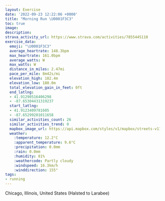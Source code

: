 ```yaml
---
layout: Exercise
date: '2022-09-23 12:22:06 +0000'
title: "Morning Run \U0001F3C3"
toc: true
image:
description:
strava_activity_url: https://www.strava.com/activities/7855445110
exercise_data:
  emoji: "\U0001F3C3"
  average_heartrate: 148.3bpm
  max_heartrate: 161.0bpm
  average_watts: W
  max_watts: W
  distance_in_miles: 2.47mi
  pace_per_mile: 8m42s/mi
  elevation_high: 182.4m
  elevation_low: 180.0m
  total_elevation_gain_in_feet: 0ft
  end_latlng:
  - 41.91290516406298
  - -87.65304431319237
  start_latlng:
  - 41.9123409781605
  - -87.65299201011658
  similar_activities_count: 26
  similar_activities_trend: 0
  mapbox_image_url: https://api.mapbox.com/styles/v1/mapbox/streets-v11/static/path-5+787af2-1.0(wgy~F%60l~uO%3FiEKiMCgKG%7DGC_FAKGKOAkB%40KCCMAiGC%7BBBeGG%7B%40%3FeBEmASeAAc%40BaD%3F_GMeMAz%40B%60BBjBDr%40F%7CQF%7C%40FfD%40vHPrLBZFDzAAJBBFXpl%40DrCLbB%40zB%40%5EBFDDF%40dBCd%40Bl%40GfA%3FvAIJED_%40%3FWIkBCwAAKI%40UV),pin-s-s+e5b22e(-87.65137,41.91372),pin-s-f+89ae00(-87.65180999999998,41.91205000000001)/auto/800x800?access_token=pk.eyJ1Ijoiam9zaGJlY2ttYW4iLCJhIjoiY205eWR2aDd1MWZ6djJrbXc4a3M0bWZleiJ9.XiG9OWkNcZk2QzjJbxLB4A
  weather:
    :temperature: 12.2°C
    :apparent_temperature: 9.6°C
    :precipitation: 0.0mm
    :rain: 0.0mm
    :humidity: 81%
    :weathercode: Partly cloudy
    :windspeed: 16.3km/h
    :winddirection: 155°
tags:
- running
---
```

Chicago, Illinois, United States (Halsted to Larabee)
